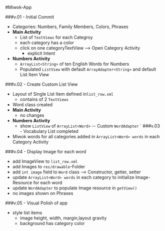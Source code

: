 #Miwok-App

###v.01 - Initial Commit
* Categories: Numbers, Family Members, Colors, Phrases
* **Main Activity**
    * List of `TextViews` for each Categroy
    * each category has a color
    * click on one categoryTextView --> Open Category Activity
        + explicit Intent
* **Numbers Activity**
    * `ArrayList<String>` of ten English Words for Numbers
    * Populated `ListView` with default `ArrayAdapter<String>` and default List Item View

###v.02 - Create Custom List View
* Layout of Single List Item defined in`list_row.xml`
    * contains of 2 `TextViews`
* Word class created
* **Main Activity**
    * no changes
* **Numbers Activity**
    * show `ListView` of `ArrayList<Word>` -- Custom `WordAdapter`
    `
###v.03 - Vocabulary List completed
* Miwok words for all categories added in `ArrayList<Word> words` in each Category Activity

###v.04 - Display Image for each word
* add ImageView to `list_row.xml`
* add Images to `res/drawable`-Folder
* add `int image` field to `Word` class --> Constructor, getter, setter
* update `ArrayList<Word> words` in each category to initialize Image-Resource for each word
* update `WordAdapter` to populate Image resource in `getView()`
* no images shown on Phrases

###v.05 - Visual Polish of app
* style list items
    * image height, width, margin,layout gravity
    * background has category color
